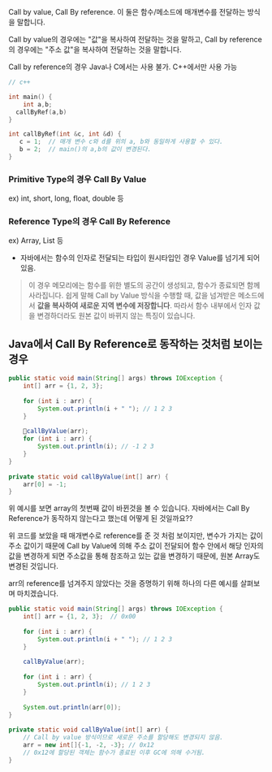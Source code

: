 
Call by value, Call By reference. 이 둘은 함수/메소드에 매개변수를 전달하는 방식을 말합니다.

Call by value의 경우에는 "값"을 복사하여 전달하는 것을 말하고,
Call by reference의 경우에는 "주소 값"을 복사하여 전달하는 것을 말합니다.

Call by reference의 경우 Java나 C에서는 사용 불가. C++에서만 사용 가능

```cpp
// c++

int main() {
	int a,b;
  callByRef(a,b)
}

int callByRef(int &c, int &d) {
   c = 1;  // 매개 변수 c와 d를 위의 a, b와 동일하게 사용할 수 있다. 
   b = 2;  // main()의 a,b의 값이 변경된다.
}
```


### Primitive Type의 경우 Call By Value
ex) int, short, long, float, double 등

### Reference Type의 경우 Call By Reference
ex) Array, List 등

- 자바에서는 함수의 인자로 전달되는 타입이 원시타입인 경우 Value를 넘기게 되어 있음.

> 이 경우 메모리에는 함수를 위한 별도의 공간이 생성되고, 함수가 종료되면 함께 사라집니다.
>  쉽게 말해 Call by Value 방식을 수행할 때, 값을 넘겨받은 메소드에서  **값을 복사하여 새로운 지역 변수에 저장합니다**.
>  따라서 함수 내부에서 인자 값을 변경하더라도 원본 값이 바뀌지 않는 특징이 있습니다.


## Java에서 Call By Reference로 동작하는 것처럼 보이는 경우

```java
public static void main(String[] args) throws IOException {  
    int[] arr = {1, 2, 3};  
  
    for (int i : arr) {  
        System.out.println(i + " "); // 1 2 3  
    }  
  
    callByValue(arr);  
    for (int i : arr) {  
        System.out.println(i); // -1 2 3  
    }  
}  
  
private static void callByValue(int[] arr) {  
    arr[0] = -1;  
}
```

위 예시를 보면 array의 첫번째 값이 바뀐것을 볼 수 있습니다.
자바에서는 Call By Reference가 동작하지 않는다고 했는데 어떻게 된 것일까요??

위 코드를 보았을 때 매개변수로 reference를 준 것 처럼 보이지만, 변수가 가지는 값이 주소 값이기 때문에 Call by Value에 의해 주소 값이 전달되어 함수 안에서 해당 인자의 값을 변경하게 되면 주소값을 통해 참조하고 있는 값을 변경하기 때문에, 원본 Array도 변경된 것입니다.

arr의 reference를 넘겨주지 않았다는 것을 증명하기 위해 하나의 다른 예시를 살펴보며 마치겠습니다.

```java
public static void main(String[] args) throws IOException {  
    int[] arr = {1, 2, 3};  // 0x00
  
    for (int i : arr) {  
        System.out.println(i + " "); // 1 2 3  
    }  
  
    callByValue(arr);  
  
    for (int i : arr) {  
        System.out.println(i); // 1 2 3  
    }  
  
    System.out.println(arr[0]);  
}  
  
private static void callByValue(int[] arr) {  
	// Call by value 방식이므로 새로운 주소를 할당해도 변경되지 않음.  
    arr = new int[]{-1, -2, -3}; // 0x12
	// 0x12에 할당된 객체는 함수가 종료된 이후 GC에 의해 수거됨.
}
```




